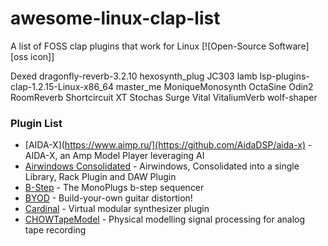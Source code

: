 # awesome-linux-clap-list
A list of FOSS clap plugins that work for Linux [![Open-Source Software][oss icon]]

Dexed
dragonfly-reverb-3.2.10
hexosynth_plug
JC303
lamb
lsp-plugins-clap-1.2.15-Linux-x86_64
master_me
MoniqueMonosynth
OctaSine
Odin2
RoomReverb
Shortcircuit XT
Stochas
Surge
Vital
VitaliumVerb
wolf-shaper

### Plugin List

- [AIDA-X](https://www.aimp.ru/](https://github.com/AidaDSP/aida-x) - AIDA-X, an Amp Model Player leveraging AI
- [Airwindows Consolidated](https://github.com/baconpaul/airwin2rack) - Airwindows, Consolidated into a single Library, Rack Plugin and DAW Plugin 
- [B-Step](https://github.com/surge-synthesizer/b-step) - The MonoPlugs b-step sequencer
- [BYOD](https://github.com/Chowdhury-DSP/BYOD) - Build-your-own guitar distortion!
- [Cardinal](https://github.com/DISTRHO/Cardinal) - Virtual modular synthesizer plugin
- [CHOWTapeModel](https://github.com/jatinchowdhury18/AnalogTapeModel) - Physical modelling signal processing for analog tape recording
